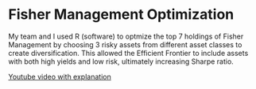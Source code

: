 # Fisher Management Optimization

My team and I used R (software) to optmize the top 7 holdings of Fisher Management by choosing 3 risky assets from different asset classes to create diversification. This allowed the Efficient Frontier to include assets with both high yields and low risk, ultimately increasing Sharpe ratio.

<a href="https://www.youtube.com/watch?v=tnY2NhM0Yrk&ab_channel=RaafiJahangir">Youtube video with explanation</a>
